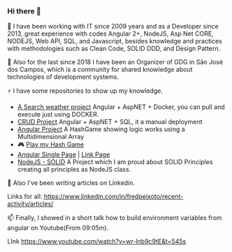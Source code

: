 ### Hi there 👋

<!--
**fredmpeixoto/fredmpeixoto** is a ✨ _special_ ✨ repository because its `README.md` (this file) appears on your GitHub profile.

Here are some ideas to get you started:

- 🔭 I’m currently working on ...
- 🌱 I’m currently learning ...
- 👯 I’m looking to collaborate on ...
- 🤔 I’m looking for help with ...
- 💬 Ask me about ...
- 📫 How to reach me: ...
- 😄 Pronouns: ...
- ⚡ Fun fact: ...
-->

🔭 I have been working with IT since 2009 years and as a Developer since 2013, great experience with codes
Angular 2+, NodeJS, Asp Net CORE, NODEJS, Web API, SQL, and Javascript, besides knowledge and practices with methodologies such as
Clean Code, SOLID DDD, and Design Pattern.

🍕 Also for the last since 2018 I have been an Organizer of GDG in São José dos Campos, which is a community for shared knowledge
about technologies of development systems.

⚡ I have some repositories to show up my knowledge.

- [A Search weather project](https://github.com/fredmpeixoto/forecast) Angular + AspNET + Docker, you can pull and execute just using DOCKER.
- [CRUD Project](https://github.com/fredmpeixoto/register-users) Angular + AspNET + SQL, it a manual deployment 
- [Angular Project](https://github.com/fredmpeixoto/hash-game) A HashGame showing logic works using a Multidimensional Array 
- 🎮 [Play my Hash Game](https://fredmpeixoto.github.io/hash-game/)
- [Angular Single Page](https://github.com/fredmpeixoto/gdgjsc) | [Link Page](http://gdgsjc.github.io)
- [NodeJS - SOLID](https://github.com/fredmpeixoto/solid-examples) A Project which I am proud about SOLID Principles creating all principles as NodeJS class.

💬 Also I've been writing articles on Linkedin.

Links for all: https://www.linkedin.com/in/fredpeixoto/recent-activity/articles/

📫 Finally, I showed in a short talk how to build environment variables from angular on Youtube(From 09:05m).

LInk https://www.youtube.com/watch?v=wr-lnb9c9tE&t=545s


